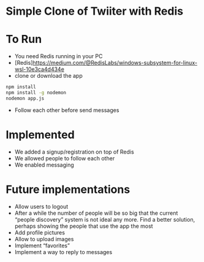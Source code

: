 
# Simple Clone of Twiiter with Redis

# To Run
- You need Redis running in your PC
- [Redis]https://medium.com/@RedisLabs/windows-subsystem-for-linux-wsl-10e3ca4d434e
- clone or download the app
``` sh
npm install
npm install -g nodemon
nodemon app.js
```
- Follow each other before send messages

# Implemented
- We added a signup/registration on top of Redis
- We allowed people to follow each other
- We enabled messaging

# Future implementations

- Allow users to logout
- After a while the number of people will be so big that the current “people discovery” system is not ideal any more. Find a better solution, perhaps showing the people that use the app the most
- Add profile pictures
- Allow to upload images
- Implement “favorites”
- Implement a way to reply to messages



